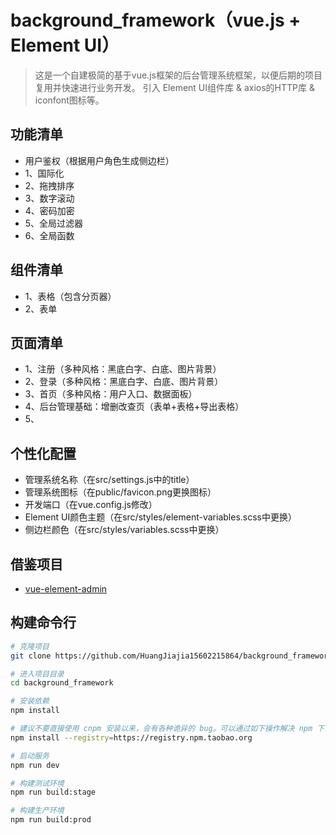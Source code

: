 # background_framework（vue.js + Element UI）

> 这是一个自建极简的基于vue.js框架的后台管理系统框架，以便后期的项目复用并快速进行业务开发。
引入 Element UI组件库 & axios的HTTP库 & iconfont图标等。


## 功能清单
- 用户鉴权（根据用户角色生成侧边栏）
- 1、国际化
- 2、拖拽排序
- 3、数字滚动
- 4、密码加密
- 5、全局过滤器
- 6、全局函数


## 组件清单
- 1、表格（包含分页器）
- 2、表单


## 页面清单
- 1、注册（多种风格：黑底白字、白底、图片背景）
- 2、登录（多种风格：黑底白字、白底、图片背景）
- 3、首页（多种风格：用户入口、数据面板）
- 4、后台管理基础：增删改查页（表单+表格+导出表格）
- 5、


## 个性化配置
- 管理系统名称（在src/settings.js中的title）
- 管理系统图标（在public/favicon.png更换图标）
- 开发端口（在vue.config.js修改）
- Element UI颜色主题（在src/styles/element-variables.scss中更换）
- 侧边栏颜色（在src/styles/variables.scss中更换）


## 借鉴项目
- [vue-element-admin](https://github.com/PanJiaChen/vue-element-admin)


## 构建命令行
```bash
# 克隆项目
git clone https://github.com/HuangJiajia15602215864/background_framework

# 进入项目目录
cd background_framework

# 安装依赖
npm install

# 建议不要直接使用 cnpm 安装以来，会有各种诡异的 bug。可以通过如下操作解决 npm 下载速度慢的问题
npm install --registry=https://registry.npm.taobao.org

# 启动服务
npm run dev

# 构建测试环境
npm run build:stage

# 构建生产环境
npm run build:prod
```
